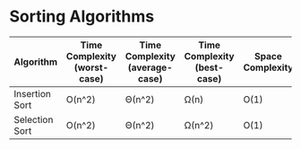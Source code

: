 # Sorting Algorithms

| Algorithm      | Time Complexity (worst-case) | Time Complexity (average-case) | Time Complexity (best-case) | Space Complexity |
| -------------- | ---------------------------- | ------------------------------ | --------------------------- | ---------------- |
| Insertion Sort | O(n^2)                       | Θ(n^2)                         | Ω(n)                        | O(1)             |
| Selection Sort | O(n^2)                       | Θ(n^2)                         | Ω(n^2)                      | O(1)             |
